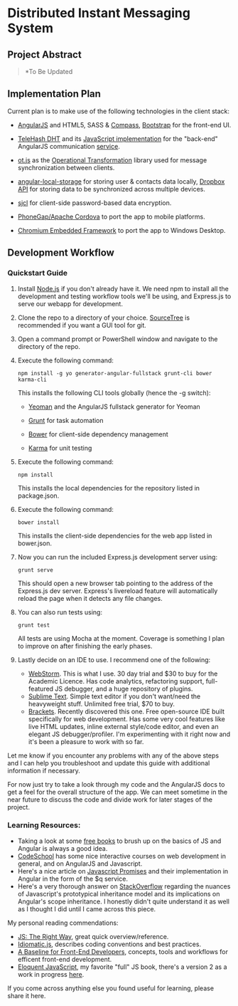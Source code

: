 Distributed Instant Messaging System
====================================

Project Abstract
----------------

>*To Be Updated

Implementation Plan
-------------------

Current plan is to make use of the following technologies in the client stack:

* [AngularJS](https://angularjs.org/) and HTML5, SASS & [Compass](http://compass-style.org/), 
    [Bootstrap](http://getbootstrap.com/) for the front-end UI.

* [TeleHash DHT](http://telehash.org/) and its [JavaScript implementation](https://github.com/telehash/node-telehash) 
    for the "back-end" AngularJS communication [service](https://docs.angularjs.org/guide/services).

* [ot.js](https://github.com/Operational-Transformation/ot.js) as the 
    [Operational Transformation](http://en.wikipedia.org/wiki/Operational_transformation) library used for message 
    synchronization between clients.

* [angular-local-storage](https://github.com/grevory/angular-local-storage) for storing user & contacts data locally, 
    [Dropbox API](https://www.dropbox.com/developers) for storing data to be synchronized across multiple 
    devices.

* [sjcl](https://github.com/bitwiseshiftleft/sjcl) for client-side password-based data encryption.

* [PhoneGap/Apache Cordova](http://phonegap.com/) to port the app to mobile platforms.

* [Chromium Embedded Framework](http://code.google.com/p/chromiumembedded/) to port the app to Windows Desktop.


Development Workflow
--------------------

### Quickstart Guide

1. Install [Node.js](http://nodejs.org/) if you don't already have it. We need npm to install all the development and 
    testing workflow tools we'll be using, and Express.js to serve our webapp for development.
    
2. Clone the repo to a directory of your choice. [SourceTree](http://www.sourcetreeapp.com/) is recommended if you want 
    a GUI tool for git.

3. Open a command prompt or PowerShell window and navigate to the directory of the repo.

4. Execute the following command:
    
    ```CLI
    npm install -g yo generator-angular-fullstack grunt-cli bower karma-cli
    ```
    
    This installs the following CLI tools globally (hence the -g switch):
    
    * [Yeoman](http://yeoman.io/) and the AngularJS fullstack generator for Yeoman
    
    * [Grunt](http://gruntjs.com/) for task automation
    
    * [Bower](http://bower.io/) for client-side dependency management
    
    * [Karma](http://karma-runner.github.io/0.12/index.html) for unit testing
    
5. Execute the following command:

    ```CLI
    npm install
    ```

    This installs the local dependencies for the repository listed in package.json.
    
6. Execute the following command:
    
    ```CLI
    bower install
    ```

    This installs the client-side dependencies for the web app listed in bower.json.

7. Now you can run the included Express.js development server using:
    
    ```CLI
    grunt serve
    ```
    
    This should open a new browser tab pointing to the address of the Express.js dev server. Express's livereload feature will 
        automatically reload the page when it detects any file changes.

8. You can also run tests using:

    ```CLI
    grunt test
    ```
    
    All tests are using Mocha at the moment. Coverage is something I plan to improve on after finishing the early phases.
        
9. Lastly decide on an IDE to use. I recommend one of the following:
    
    * [WebStorm](http://www.jetbrains.com/webstorm/). This is what I use. 30 day trial and $30 to buy for the Academic 
        Licence. Has code analytics, refactoring support, full-featured JS debugger, and a huge repository of plugins.
    * [Sublime Text](http://www.sublimetext.com/). Simple text editor if you don't want/need the heavyweight stuff.
        Unlimited free trial, $70 to buy.
    * [Brackets](http://brackets.io/). Recently discovered this one. Free open-source IDE built specifically for web 
        development. Has some very cool features like live HTML updates, inline external style/code editor, and even 
        an elegant JS debugger/profiler. I'm experimenting with it right now and it's been a pleasure to work with so 
        far.

Let me know if you encounter any problems with any of the above steps and I can help you troubleshoot and update this 
    guide with additional information if necessary.

For now just try to take a look through my code and the AngularJS docs to get a feel for the overall structure of the 
    app. We can meet sometime in the near future to discuss the code and divide work for later stages of the project.

### Learning Resources:

* Taking a look at some [free books](http://resrc.io/list/10/list-of-free-programming-books/#javascript) to brush 
    up on the basics of JS and Angular is always a good idea. 
* [CodeSchool](https://www.codeschool.com/) has some nice interactive courses on web development in general, and on 
    AngularJS and Javascript.
* Here's a nice article on 
    [Javascript Promises](http://strongloop.com/strongblog/promises-in-node-js-with-q-an-alternative-to-callbacks/) and 
    their implementation in Angular in the form of the $q service.
* Here's a very thorough answer on [StackOverflow](http://stackoverflow.com/questions/14049480/what-are-the-nuances-of-scope-prototypal-prototypical-inheritance-in-angularjs/14049482#14049482) regarding the nuances of Javascript's prototypical inheritance model and its implications on Angular's scope inheritance. I honestly didn't quite understand it as well as I thought I did until I came across this piece.

My personal reading commendations: 

* [JS: The Right Way](http://jstherightway.org/), great quick overview/reference.
* [Idiomatic.js](https://github.com/rwaldron/idiomatic.js), describes coding conventions and best practices. 
* [A Baseline for Front-End Developers](http://rmurphey.com/blog/2012/04/12/a-baseline-for-front-end-developers/), concepts, tools and workflows for efficent front-end development. 
* [Eloquent JavaScript](http://eloquentjavascript.net/), my favorite "full" JS book, there's a version 2 as a work in progress [here](https://github.com/marijnh/Eloquent-JavaScript).

If you come across anything else you found useful for learning, please share it here.

